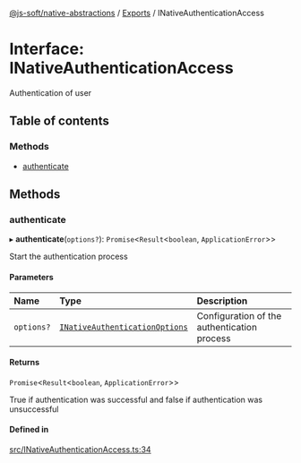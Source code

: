 [@js-soft/native-abstractions](../README.md) / [Exports](../modules.md) / INativeAuthenticationAccess

# Interface: INativeAuthenticationAccess

Authentication of user

## Table of contents

### Methods

- [authenticate](INativeAuthenticationAccess.md#authenticate)

## Methods

### authenticate

▸ **authenticate**(`options?`): `Promise`<`Result`<`boolean`, `ApplicationError`\>\>

Start the authentication process

#### Parameters

| Name | Type | Description |
| :------ | :------ | :------ |
| `options?` | [`INativeAuthenticationOptions`](INativeAuthenticationOptions.md) | Configuration of the authentication process |

#### Returns

`Promise`<`Result`<`boolean`, `ApplicationError`\>\>

True if authentication was successful and false if authentication was unsuccessful

#### Defined in

[src/INativeAuthenticationAccess.ts:34](https://github.com/js-soft/ts-native-access/blob/0bbfc64/packages/abstractions/src/INativeAuthenticationAccess.ts#L34)
